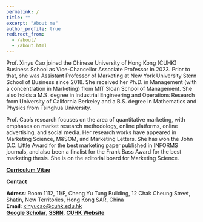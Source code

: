 ```yaml
---
permalink: /
title: ""
excerpt: "About me"
author_profile: true
redirect_from: 
  - /about/
  - /about.html
---
```

Prof. Xinyu Cao joined the Chinese University of Hong Kong (CUHK) Business School as Vice-Chancellor Associate Professor in 2023. Prior to that, she was Assistant Professor of Marketing at New York University Stern School of Business since 2018. She received her Ph.D. in Management (with a concentration in Marketing) from MIT Sloan School of Management. She also holds a M.S. degree in Industrial Engineering and Operations Research from University of California Berkeley and a B.S. degree in Mathematics and Physics from Tsinghua University. 

Prof. Cao’s research focuses on the area of quantitative marketing, with emphases on market research methodology, online platforms, online advertising, and social media. Her research works have appeared in Marketing Science, M&SOM, and Marketing Letters. She has won the John D.C. Little Award for the best marketing paper published in INFORMS journals, and also been a finalist for the Frank Bass Award for the best marketing thesis. She is on the editorial board for Marketing Science.


[**Curriculum Vitae**](https://www.dropbox.com/s/6ap2krtsmzc0o74/CV.docx?dl=0)



**Contact**

**Adress**: Room 1112, 11/F, Cheng Yu Tung Building, 12 Chak Cheung Street, Shatin, New Territories, Hong Kong SAR, China  \
**Email**: [xinyucao@cuhk.edu.hk](mailto:xinyucao@cuhk.edu.hk)  \
[**Google Scholar**](https://scholar.google.com/citations?user=ScwrGA0AAAAJ&hl=en), [**SSRN**](https://papers.ssrn.com/sol3/cf_dev/AbsByAuth.cfm?per_id=2526499), [**CUHK Website**](https://www.bschool.cuhk.edu.hk/staff/cao-xinyu/)
